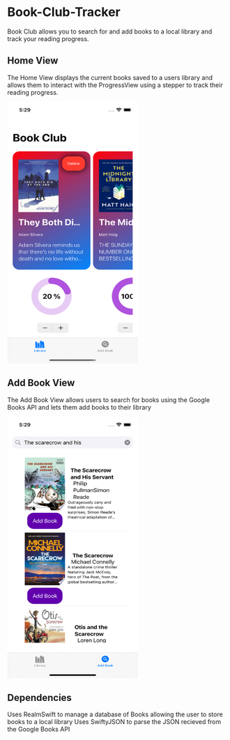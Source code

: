 # Book-Club-Tracker
Book Club allows you to search for and add books to a local library and track your reading progress.

## Home View
The Home View displays the current books saved to a users library and allows them to interact with the ProgressView using a stepper to track their reading progress.

<img src="https://github.com/RobertTaylor94/Book-Club-Tracker/blob/b9ea638a1ac9a4c1edef1b184466e82d97372b81/Images/screen0.png" width="300" height="600">

## Add Book View
The Add Book View allows users to search for books using the Google Books API and lets them add books to their library 

<img src="https://github.com/RobertTaylor94/Book-Club-Tracker/blob/3bf388f1aff6a4d214308ed378db3f630819bca8/Images/screen1.png" width="300" height="600">

## Dependencies
Uses RealmSwift to manage a database of Books allowing the user to store books to a local library
Uses SwiftyJSON to parse the JSON recieved from the Google Books API
